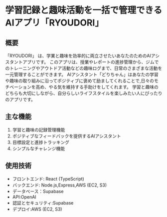 # 学習記録と趣味活動を一括で管理できるAIアプリ「RYOUDORI」 

## 概要
「RYOUDORI」 は、学業と趣味を効率的に両立させたいあなたのためのAIアシスタントアプリです。  このアプリは、授業やレポートの進捗管理から、ジムでのトレーニングやアウトドア活動などの趣味ログまで、日常のさまざまな活動を一元管理することができます。
AIアシスタント「どりちゃん」はあなたの学習や趣味の取り組みに沿ってポジティブに褒めて励ましてくれることで,日々のモチベーションを高め、やる気を維持する手助けをしてくれます。
学習と趣味のどちらも大切にしながら、自分らしいライフスタイルを楽しみたい人にぴったりのアプリです。

## 主な機能
1. 学習と趣味の記録管理機能
2. ポジティブなフィードバックを提供するAIアシスタント
3. 目標設定と進捗トラッキング
4. シンプルなチャレンジ機能

## 使用技術
- フロントエンド: React (TypeScript)
- バックエンド: Node.js,Express,AWS (EC2, S3)
- データベース：Supabase
- API:OpenAI
- 認証とセキュリティ:Supabase
- デプロイ:AWS (EC2, S3)


## 
